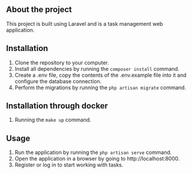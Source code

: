 ## About the project

This project is built using Laravel and is a task management web application.

## Installation

1. Clone the repository to your computer.
2. Install all dependencies by running the `composer install` command.
3. Create a .env file, copy the contents of the .env.example file into it and configure the database connection.
4. Perform the migrations by running the `php artisan migrate` command.

## Installation through docker
1. Running the `make up` command.

## Usage

1. Run the application by running the `php artisan serve` command.
2. Open the application in a browser by going to http://localhost:8000.
3. Register or log in to start working with tasks.
